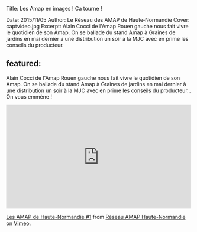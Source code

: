 Title: Les Amap en images ! Ca tourne !

Date: 2015/11/05
Author: Le Réseau des AMAP de Haute&#x2011;Normandie
Cover: captvideo.jpg
Excerpt: Alain Cocci de l'Amap Rouen gauche nous fait vivre le quotidien de son Amap. On se ballade du stand Amap à Graines de jardins en mai dernier à une distribution un soir à la MJC avec en prime les conseils du producteur. 

featured:
---
Alain Cocci de l'Amap Rouen gauche nous fait vivre le quotidien de son Amap. On se ballade du stand Amap à Graines de jardins en mai dernier à une distribution un soir à la MJC avec en prime les conseils du producteur... On vous emmène ! 
<iframe src="https://player.vimeo.com/video/146097291" width="500" height="281" frameborder="0" webkitallowfullscreen mozallowfullscreen allowfullscreen></iframe> <p><a href="https://vimeo.com/146097291">Les AMAP de Haute-Normandie #1</a> from <a href="https://vimeo.com/user45933380">R&eacute;seau AMAP Haute-Normandie</a> on <a href="https://vimeo.com">Vimeo</a>.</p>


